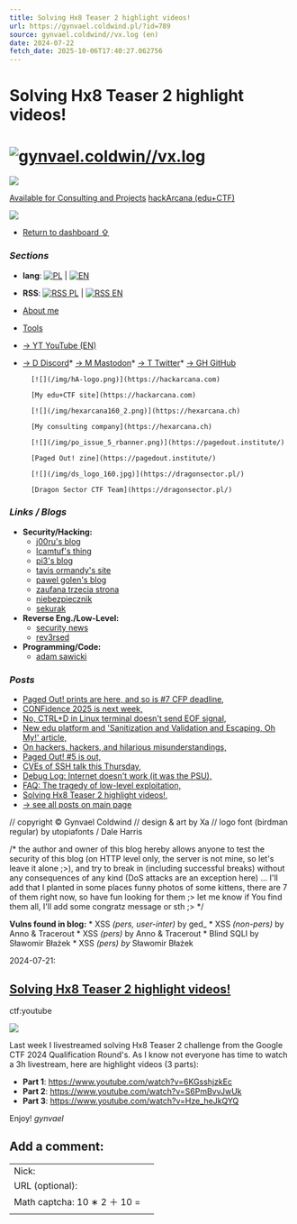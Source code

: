 ```yaml
---
title: Solving Hx8 Teaser 2 highlight videos!
url: https://gynvael.coldwind.pl/?id=789
source: gynvael.coldwind//vx.log (en)
date: 2024-07-22
fetch_date: 2025-10-06T17:40:27.062756
---
```


# Solving Hx8 Teaser 2 highlight videos!

# [![gynvael.coldwin//vx.log](/img/logo.gif)](/?blog=1)

![](/images/something_suspicious.png)

[Available for Consulting and Projects](https://hexarcana.ch/?utm=gyn-blog)
[hackArcana (edu+CTF)](https://hackarcana.com/?utm=gyn-blog-w)

![](/img/gynvael-close.jpg)

* [Return to dashboard ⇪](/)

### *Sections*

* **lang**: [![PL](/images/lang_pl.png)](?blog=1&lang=pl) | [![EN](/images/lang_en.png)](?blog=1&lang=en)
* **RSS**: [![RSS PL](/images/lang_pl.png)](/rss_pl.php) | [![RSS EN](/images/lang_en.png)](/rss_en.php)
* [About me](?id=50)
* [Tools](?id=182)
* [→ YT YouTube (EN)](https://youtube.com/c/GynvaelEN)
* [→ D Discord](/discord)* [→ M Mastodon](https://infosec.exchange/%40gynvael)* [→ T Twitter](https://twitter.com/gynvael)* [→ GH GitHub](https://github.com/gynvael)

        [![](/img/hA-logo.png)](https://hackarcana.com)

        [My edu+CTF site](https://hackarcana.com)

        [![](/img/hexarcana160_2.png)](https://hexarcana.ch)

        [My consulting company](https://hexarcana.ch)

        [![](/img/po_issue_5_rbanner.png)](https://pagedout.institute/)

        [Paged Out! zine](https://pagedout.institute/)

        [![](/img/ds_logo_160.jpg)](https://dragonsector.pl/)

        [Dragon Sector CTF Team](https://dragonsector.pl/)

### *Links / Blogs*

* **Security/Hacking:**
  + [j00ru's blog](https://j00ru.vexillium.org/)
  + [lcamtuf's thing](https://lcamtuf.substack.com/)
  + [pi3's blog](http://blog.pi3.com.pl/)
  + [tavis ormandy's site](https://lock.cmpxchg8b.com/)
  + [pawel golen's blog](http://wampir.mroczna-zaloga.org/)
  + [zaufana trzecia strona](http://zaufanatrzeciastrona.pl/)
  + [niebezpiecznik](https://niebezpiecznik.pl/)
  + [sekurak](https://sekurak.pl/)
* **Reverse Eng./Low-Level:**
  + [security news](https://www.secnews.pl/)
  + [rev3rsed](http://rev3rsed.blogspot.com/)
* **Programming/Code:**
  + [adam sawicki](http://asawicki.info/)

### *Posts*

* [Paged Out! prints are here, and so is #7 CFP deadline,](?id=805)
* [CONFidence 2025 is next week,](?id=804)
* [No, CTRL+D in Linux terminal doesn't send EOF signal,](?id=801)
* [New edu platform and 'Sanitization and Validation and Escaping, Oh My!' article,](?id=800)
* [On hackers, hackers, and hilarious misunderstandings,](?id=799)
* [Paged Out! #5 is out,](?id=797)
* [CVEs of SSH talk this Thursday,](?id=796)
* [Debug Log: Internet doesn't work (it was the PSU),](?id=793)
* [FAQ: The tragedy of low-level exploitation,](?id=791)
* [Solving Hx8 Teaser 2 highlight videos!,](?id=789)
* [→ see all posts on main page](/)

// copyright © Gynvael Coldwind
// design & art by Xa
// logo font (birdman regular) by utopiafonts / Dale Harris

/\* the author and owner of this blog hereby allows anyone to test the security of this blog (on HTTP level only, the server is not mine, so let's leave it alone ;>), and try to break in (including successful breaks) without any consequences of any kind (DoS attacks are an exception here) ... I'll add that I planted in some places funny photos of some kittens, there are 7 of them right now, so have fun looking for them ;> let me know if You find them all, I'll add some congratz message or sth ;> \*/

**Vulns found in blog:**
\* XSS *(pers, user-inter)* by ged\_
\* XSS *(non-pers)* by Anno & Tracerout
\* XSS *(pers)* by Anno & Tracerout
\* Blind SQLI by Sławomir Błażek
\* XSS *(pers) by* Sławomir Błażek

2024-07-21:

## [Solving Hx8 Teaser 2 highlight videos!](?id=789)

ctf:youtube

![](/img/hx8-teaser-2-gctf24-90.jpg)

Last week I livestreamed solving Hx8 Teaser 2 challenge from the Google CTF 2024 Qualification Round's. As I know not everyone has time to watch a 3h livestream, here are highlight videos (3 parts):

* **Part 1**: <https://www.youtube.com/watch?v=6KGsshjzkEc>
* **Part 2**: <https://www.youtube.com/watch?v=S6PmBvvJwUk>
* **Part 3**: <https://www.youtube.com/watch?v=Hze_heJkQYQ>

Enjoy!
*gynvael*

## Add a comment:

|  |  |
| --- | --- |
| Nick: |  |
| URL (optional): |  |
| Math captcha: 10 ∗ 2 ＋ 10 = |  |
|  | |